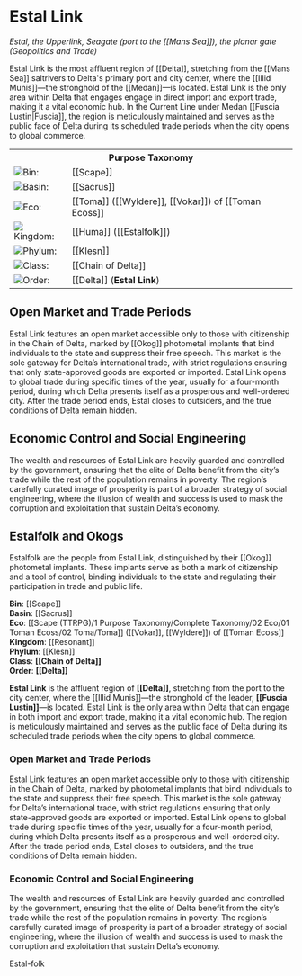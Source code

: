 <!-- wiki-header-section:start -->
# Estal Link
_Estal, the Upperlink, Seagate (port to the [[Mans Sea]]), the planar gate (Geopolitics and Trade)_

Estal Link is the most affluent region of [[Delta]], stretching from the [[Mans Sea]] saltrivers to Delta's primary port and city center, where the [[Illid Munis]]—the stronghold of the [[Medan]]—is located. Estal Link is the only area within Delta that engages engage in direct import and export trade, making it a vital economic hub. In the Current Line under Medan [[Fuscia Lustin|Fuscia]], the region is meticulously maintained and serves as the public face of Delta during its scheduled trade periods when the city opens to global commerce.
<!-- wiki-header-section:end -->

<!-- taxonomy-table-section:start -->
<div class="taxonomy-table">
  <table>
    <tr>
      <th colspan="3">Purpose Taxonomy</th>
    </tr>
    <tr>
      <td class="taxon-label"><img src="../svg/bin.svg" class="taxon-icon">Bin:</td>
      <td class="taxon-content" colspan="2">[[Scape]]</td>
    </tr>
    <tr>
      <td class="taxon-label"><img src="../svg/basin.svg" class="taxon-icon">Basin:</td>
      <td class="taxon-content" colspan="2">[[Sacrus]]</td>
    </tr>
    <tr>
      <td class="taxon-label"><img src="../svg/eco.svg" class="taxon-icon">Eco:</td>
      <td class="taxon-content" colspan="2">[[Toma]] ([[Wyldere]], [[Vokar]]) of [[Toman Ecoss]]</td>
    </tr>
    <tr>
      <td class="taxon-label"><img src="../svg/kingdom.svg" class="taxon-icon">Kingdom:</td>
      <td class="taxon-content" colspan="2">[[Huma]] ([[Estalfolk]])</td>
    </tr>
    <tr>
      <td class="taxon-label"><img src="../svg/phylum.svg" class="taxon-icon">Phylum:</td>
      <td class="taxon-content" colspan="2">[[Klesn]]</td>
    </tr>
    <tr>
      <td class="taxon-label"><img src="../svg/class.svg" class="taxon-icon">Class:</td>
      <td class="taxon-content" colspan="2">[[Chain of Delta]]</td>
    </tr>
    <tr>
      <td class="taxon-label"><img src="../svg/order.svg" class="taxon-icon">Order:</td>
      <td class="taxon-content" colspan="2">[[Delta]] (<b>Estal Link</b>)</td>
    </tr>
  </table>
</div>
<!-- taxonomy-table-section:end -->


## Open Market and Trade Periods

Estal Link features an open market accessible only to those with citizenship in the Chain of Delta, marked by [[Okog]] photometal implants that bind individuals to the state and suppress their free speech. This market is the sole gateway for Delta’s international trade, with strict regulations ensuring that only state-approved goods are exported or imported. Estal Link opens to global trade during specific times of the year, usually for a four-month period, during which Delta presents itself as a prosperous and well-ordered city. After the trade period ends, Estal closes to outsiders, and the true conditions of Delta remain hidden.

## Economic Control and Social Engineering

The wealth and resources of Estal Link are heavily guarded and controlled by the government, ensuring that the elite of Delta benefit from the city’s trade while the rest of the population remains in poverty. The region’s carefully curated image of prosperity is part of a broader strategy of social engineering, where the illusion of wealth and success is used to mask the corruption and exploitation that sustain Delta’s economy.

## Estalfolk and Okogs

Estalfolk are the people from Estal Link, distinguished by their [[Okog]] photometal implants. These implants serve as both a mark of citizenship and a tool of control, binding individuals to the state and regulating their participation in trade and public life.

<!-- not-for-live-publishing:start -->
<!-- obsidian-pull:start -->
**Bin**: [[Scape]]  
**Basin**: [[Sacrus]]  
**Eco**: [[Scape (TTRPG)/1 Purpose Taxonomy/Complete Taxonomy/02 Eco/01 Toman Ecoss/02 Toma/Toma]] ([[Vokar]], [[Wyldere]]) of [[Toman Ecoss]]  
**Kingdom**: [[Resonant]]  
**Phylum**: [[Klesn]]  
**Class**: **[[Chain of Delta]]**  
**Order**: **[[Delta]]**

**Estal Link** is the affluent region of **[[Delta]]**, stretching from the port to the city center, where the [[Illid Munis]]—the stronghold of the leader, **[[Fuscia Lustin]]**—is located. Estal Link is the only area within Delta that can engage in both import and export trade, making it a vital economic hub. The region is meticulously maintained and serves as the public face of Delta during its scheduled trade periods when the city opens to global commerce.

### Open Market and Trade Periods

Estal Link features an open market accessible only to those with citizenship in the Chain of Delta, marked by photometal implants that bind individuals to the state and suppress their free speech. This market is the sole gateway for Delta’s international trade, with strict regulations ensuring that only state-approved goods are exported or imported. Estal Link opens to global trade during specific times of the year, usually for a four-month period, during which Delta presents itself as a prosperous and well-ordered city. After the trade period ends, Estal closes to outsiders, and the true conditions of Delta remain hidden.

### Economic Control and Social Engineering

The wealth and resources of Estal Link are heavily guarded and controlled by the government, ensuring that the elite of Delta benefit from the city’s trade while the rest of the population remains in poverty. The region’s carefully curated image of prosperity is part of a broader strategy of social engineering, where the illusion of wealth and success is used to mask the corruption and exploitation that sustain Delta’s economy.






Estal-folk
<!-- obsidian-pull:end -->
<!-- not-for-live-publishing:end -->